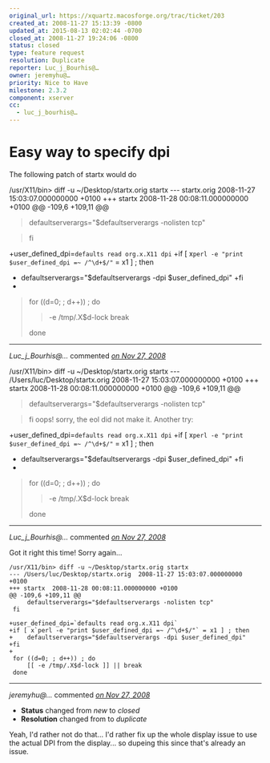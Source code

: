 ```yaml
---
original_url: https://xquartz.macosforge.org/trac/ticket/203
created_at: 2008-11-27 15:13:39 -0800
updated_at: 2015-08-13 02:02:44 -0700
closed_at: 2008-11-27 19:24:06 -0800
status: closed
type: feature request
resolution: Duplicate
reporter: Luc_j_Bourhis@…
owner: jeremyhu@…
priority: Nice to Have
milestone: 2.3.2
component: xserver
cc:
  - luc_j_bourhis@…
---
```


Easy way to specify dpi
=======================


The following patch of startx would do

/usr/X11/bin&gt; diff -u ~/Desktop/startx.orig startx
--- startx.orig 2008-11-27 15:03:07.000000000 +0100
+++ startx 2008-11-28 00:08:11.000000000 +0100
@@ -109,6 +109,11 @@

> defaultserverargs="$defaultserverargs -nolisten tcp"

> fi

+user\_defined\_dpi=`defaults read org.x.X11 dpi`
+if \[ x`perl -e "print $user_defined_dpi =~ /^\d+$/"` = x1 \] ; then
+ defaultserverargs="$defaultserverargs -dpi $user\_defined\_dpi"
+fi
+

> for ((d=0; ; d++)) ; do
>
> > -e /tmp/.X$d-lock
> > break
>
> done



---

*Luc\_j\_Bourhis@…* commented *[on Nov 27, 2008](https://xquartz.macosforge.org/trac/ticket/203#comment:1 "November 27, 2008 at 3:14 PM PST")*

/usr/X11/bin&gt; diff -u ~/Desktop/startx.orig startx
--- /Users/luc/Desktop/startx.orig 2008-11-27 15:03:07.000000000 +0100
+++ startx 2008-11-28 00:08:11.000000000 +0100
@@ -109,6 +109,11 @@

> defaultserverargs="$defaultserverargs -nolisten tcp"

> fi
> oops! sorry, the eol did not make it. Another try:

+user\_defined\_dpi=`defaults read org.x.X11 dpi`
+if \[ x`perl -e "print $user_defined_dpi =~ /^\d+$/"` = x1 \] ; then
+ defaultserverargs="$defaultserverargs -dpi $user\_defined\_dpi"
+fi
+

> for ((d=0; ; d++)) ; do
>
> > -e /tmp/.X$d-lock
> > break
>
> done



---

*Luc\_j\_Bourhis@…* commented *[on Nov 27, 2008](https://xquartz.macosforge.org/trac/ticket/203#comment:2 "November 27, 2008 at 3:16 PM PST")*

Got it right this time! Sorry again…

    /usr/X11/bin> diff -u ~/Desktop/startx.orig startx 
    --- /Users/luc/Desktop/startx.orig  2008-11-27 15:03:07.000000000 +0100
    +++ startx  2008-11-28 00:08:11.000000000 +0100
    @@ -109,6 +109,11 @@
         defaultserverargs="$defaultserverargs -nolisten tcp"
     fi
     
    +user_defined_dpi=`defaults read org.x.X11 dpi`
    +if [ x`perl -e "print $user_defined_dpi =~ /^\d+$/"` = x1 ] ; then
    +    defaultserverargs="$defaultserverargs -dpi $user_defined_dpi"
    +fi
    +
     for ((d=0; ; d++)) ; do
         [[ -e /tmp/.X$d-lock ]] || break
     done


---

*jeremyhu@…* commented *[on Nov 27, 2008](https://xquartz.macosforge.org/trac/ticket/203#comment:3 "November 27, 2008 at 7:24 PM PST")*

-   **Status** changed from *new* to *closed*
-   **Resolution** changed from to *duplicate*

Yeah, I'd rather not do that... I'd rather fix up the whole display issue to use the actual DPI from the display... so dupeing this since that's already an issue.



